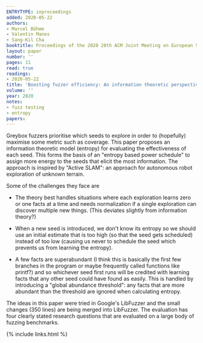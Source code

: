 ```yaml
---
ENTRYTYPE: inproceedings
added: 2020-05-22
authors:
- Marcel Böhme
- Valentin Manes
- Sang-Kil Cha
booktitle: Proceedings of the 2020 28th ACM Joint Meeting on European Software Engineering Conference and Symposium on the Foundations of Software Engineering
layout: paper
number: ''
pages: 11
read: true
readings:
- 2020-05-22
title: 'Boosting fuzzer efficiency: An information theoretic perspective'
volume: ''
year: 2020
notes:
- fuzz testing
- entropy
papers:
---
```


Greybox fuzzers prioritise which seeds to explore in order to (hopefully)
maximise some metric such as coverage.
This paper proposes an information theoretic model (entropy) for evaluating the
effectiveness of each seed.
This forms the basis of an "entropy based power schedule" to assign more energy
to the seeds that elicit the most information.
The approach is inspired by "Active SLAM": an approach for autonomous robot
exploration of unknown terrain.

Some of the challenges they face are

- The theory best handles situations where each exploration learns zero
  or one facts at a time and needs normalization if a single exploration can
  discover multiple new things.
  (This deviates slightly from information theory?)

- When a new seed is introduced, we don't know its entropy so we should
  use an initial estimate that is too high (so that the seed gets scheduled)
  instead of too low (causing us never to schedule the seed which prevents
  us from learning the entropy).

- A few facts are superabundant (I think this is basically the first few
  branches in the program or maybe frequently called functions like printf?)
  and so whichever seed first runs will be credited
  with learning facts that any other seed could have found as easily.
  This is handled by introducing a "global abundance threshold": any facts
  that are more abundant than the threshold are ignored when calculating
  entropy.

The ideas in this paper were tried in Google's LibFuzzer and the small changes
(350 lines) are being merged into LibFuzzer.
The evaluation has four clearly stated research questions that are evaluated
on a large body of fuzzing benchmarks.

{% include links.html %}

